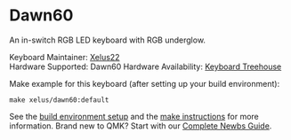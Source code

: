 Dawn60
===

An in-switch RGB LED keyboard with RGB underglow.

Keyboard Maintainer: [Xelus22](https://github.com/Xelus22)  
Hardware Supported: Dawn60 
Hardware Availability: [Keyboard Treehouse](https://keyboardtreehouse.com) 

Make example for this keyboard (after setting up your build environment):

    make xelus/dawn60:default

See the [build environment setup](https://docs.qmk.fm/#/getting_started_build_tools) and the [make instructions](https://docs.qmk.fm/#/getting_started_make_guide) for more information. Brand new to QMK? Start with our [Complete Newbs Guide](https://docs.qmk.fm/#/newbs).